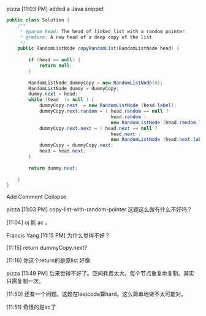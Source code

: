 pizza [11:03 PM] 
added a Java snippet 
```java
public class Solution {
    /**
     * @param head: The head of linked list with a random pointer.
     * @return: A new head of a deep copy of the list.
     */
    public RandomListNode copyRandomList(RandomListNode head) {
    
        if (head == null) {
            return null;
        }
        
        RandomListNode dummyCopy = new RandomListNode(0);
        RandomListNode dummy = dummyCopy;
        dummy.next = head;
        while (head  != null ) {
            dummyCopy.next  = new RandomListNode (head.label);
            dummyCopy.next.random = ( head.random == null ?
                                      head.random : 
                                      new RandomListNode (head.random.label));
            dummyCopy.next.next = ( head.next == null ? 
                                      head.next : 
                                      new RandomListNode (head.next.label));
            dummyCopy = dummyCopy.next;
            head = head.next;
        }
        
        return dummy.next;
        
    }
}
```
Add Comment Collapse

pizza [11:03 PM] 
copy-list-with-random-pointer 这题这么做有什么不好吗？

[11:04] 
oj 能 ac 。

Francis Yang [11:15 PM] 
为什么觉得不好？

[11:15] 
return dummyCopy.next?

[11:16] 
你这个return的是原list 好像

pizza [11:49 PM] 
后来觉得不好了。空间耗费太大。每个节点重复地复制。其实只需复制一次。

[11:50] 
还有一个问题。这题在leetcode算hard。这么简单地做不太可能对。

[11:51] 
奇怪的是ac了

